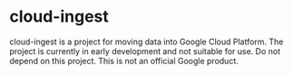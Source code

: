 # cloud-ingest

cloud-ingest is a project for moving data into Google Cloud Platform.
The project is currently in early development and not suitable for use.
Do not depend on this project.  This is not an official Google product.
